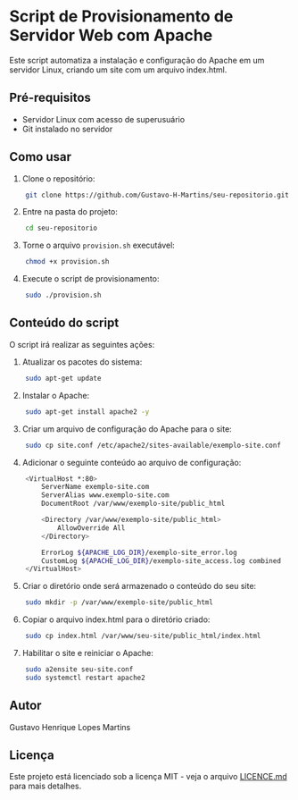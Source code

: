 # Script de Provisionamento de Servidor Web com Apache

Este script automatiza a instalação e configuração do Apache em um servidor Linux, criando um site com um arquivo index.html.

## Pré-requisitos

- Servidor Linux com acesso de superusuário
- Git instalado no servidor

## Como usar

1. Clone o repositório:

```bash
    git clone https://github.com/Gustavo-H-Martins/seu-repositorio.git
```

2. Entre na pasta do projeto:

```bash
    cd seu-repositorio
```

3. Torne o arquivo `provision.sh` executável:

```bash
    chmod +x provision.sh
```

4. Execute o script de provisionamento:

```bash
    sudo ./provision.sh
```

## Conteúdo do script

O script irá realizar as seguintes ações:

1. Atualizar os pacotes do sistema:

```bash
    sudo apt-get update
```

2. Instalar o Apache:

```bash
    sudo apt-get install apache2 -y
```

3. Criar um arquivo de configuração do Apache para o site:

```bash
    sudo cp site.conf /etc/apache2/sites-available/exemplo-site.conf
```

4. Adicionar o seguinte conteúdo ao arquivo de configuração:

```bash
    <VirtualHost *:80>
        ServerName exemplo-site.com
        ServerAlias www.exemplo-site.com
        DocumentRoot /var/www/exemplo-site/public_html

        <Directory /var/www/exemplo-site/public_html>
            AllowOverride All
        </Directory>

        ErrorLog ${APACHE_LOG_DIR}/exemplo-site_error.log
        CustomLog ${APACHE_LOG_DIR}/exemplo-site_access.log combined
    </VirtualHost>
```

5. Criar o diretório onde será armazenado o conteúdo do seu site:

```bash
    sudo mkdir -p /var/www/exemplo-site/public_html
```

6. Copiar o arquivo index.html para o diretório criado:

```bash
    sudo cp index.html /var/www/seu-site/public_html/index.html
```

7. Habilitar o site e reiniciar o Apache:

```bash
    sudo a2ensite seu-site.conf
    sudo systemctl restart apache2
```

## Autor

Gustavo Henrique Lopes Martins

## Licença

Este projeto está licenciado sob a licença MIT - veja o arquivo [LICENCE.md](../LICENCE) para mais detalhes.
